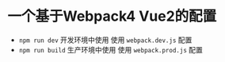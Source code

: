 # 一个基于Webpack4 Vue2的配置

- `npm run dev` 开发环境中使用 使用 `webpack.dev.js` 配置
- `npm run build` 生产环境中使用 使用 `webpack.prod.js` 配置

